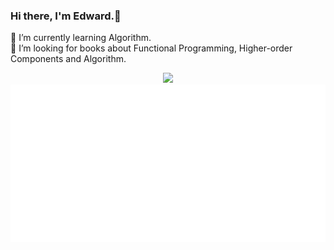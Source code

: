 ### Hi there, I'm Edward.👋

🌱 I’m currently learning Algorithm.<br>
🤔 I’m looking for books about Functional Programming, Higher-order Components and Algorithm.

<center class="half">
    <img src="https://github-readme-stats.vercel.app/api/top-langs?username=alazypig&show_icons=true&count_private=true&theme=radical" width="300"/>
    <img src="logo.svg" width="600" />
</center>

<!--
**alazypig/alazypig** is a ✨ _special_ ✨ repository because its `README.md` (this file) appears on your GitHub profile.

Here are some ideas to get you started:

- 🔭 I’m currently working on ...
- 🌱 I’m currently learning ...
- 👯 I’m looking to collaborate on ...
- 🤔 I’m looking for help with ...
- 💬 Ask me about ...
- 📫 How to reach me: ...
- 😄 Pronouns: ...
- ⚡ Fun fact: ...
-->
